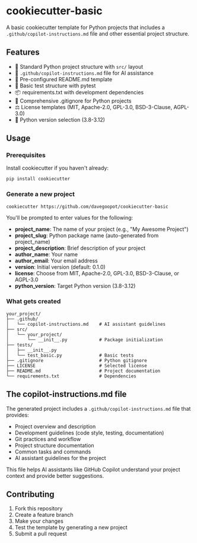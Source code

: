 # cookiecutter-basic

A basic cookiecutter template for Python projects that includes a `.github/copilot-instructions.md` file and other essential project structure.

## Features

- 📁 Standard Python project structure with `src/` layout
- 🤖 `.github/copilot-instructions.md` file for AI assistance
- 📝 Pre-configured README.md template
- 🧪 Basic test structure with pytest
- 📦 requirements.txt with development dependencies
- 🚫 Comprehensive .gitignore for Python projects
- ⚖️ License templates (MIT, Apache-2.0, GPL-3.0, BSD-3-Clause, AGPL-3.0)
- 🐍 Python version selection (3.8-3.12)

## Usage

### Prerequisites

Install cookiecutter if you haven't already:

```bash
pip install cookiecutter
```

### Generate a new project

```bash
cookiecutter https://github.com/davegoopot/cookiecutter-basic
```

You'll be prompted to enter values for the following:

- **project_name**: The name of your project (e.g., "My Awesome Project")
- **project_slug**: Python package name (auto-generated from project_name)
- **project_description**: Brief description of your project
- **author_name**: Your name
- **author_email**: Your email address
- **version**: Initial version (default: 0.1.0)
- **license**: Choose from MIT, Apache-2.0, GPL-3.0, BSD-3-Clause, or AGPL-3.0
- **python_version**: Target Python version (3.8-3.12)

### What gets created

```
your_project/
├── .github/
│   └── copilot-instructions.md    # AI assistant guidelines
├── src/
│   └── your_project/
│       └── __init__.py            # Package initialization
├── tests/
│   ├── __init__.py
│   └── test_basic.py              # Basic tests
├── .gitignore                     # Python gitignore
├── LICENSE                        # Selected license
├── README.md                      # Project documentation
└── requirements.txt               # Dependencies
```

## The copilot-instructions.md file

The generated project includes a `.github/copilot-instructions.md` file that provides:

- Project overview and description
- Development guidelines (code style, testing, documentation)
- Git practices and workflow
- Project structure documentation
- Common tasks and commands
- AI assistant guidelines for the project

This file helps AI assistants like GitHub Copilot understand your project context and provide better suggestions.

## Contributing

1. Fork this repository
2. Create a feature branch
3. Make your changes
4. Test the template by generating a new project
5. Submit a pull request
